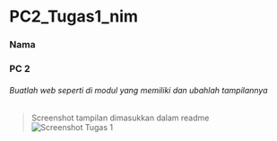 # PC2_Tugas1_nim
### Nama
### PC 2


###### Buatlah web seperti di modul yang memiliki dan ubahlah tampilannya 
> Screenshot tampilan dimasukkan dalam readme
![Screenshot Tugas 1](https://user-images.githubusercontent.com/74670022/193506721-d34e4a35-41b5-4dca-9d1b-b1d3db0ed517.jpg)
